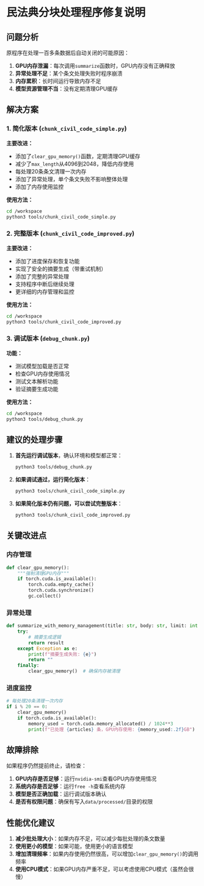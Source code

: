 # 民法典分块处理程序修复说明

## 问题分析

原程序在处理一百多条数据后自动关闭的可能原因：

1. **GPU内存泄漏**：每次调用`summarize`函数时，GPU内存没有正确释放
2. **异常处理不足**：某个条文处理失败时程序崩溃
3. **内存累积**：长时间运行导致内存不足
4. **模型资源管理不当**：没有定期清理GPU缓存

## 解决方案

### 1. 简化版本 (`chunk_civil_code_simple.py`)

**主要改进：**
- 添加了`clear_gpu_memory()`函数，定期清理GPU缓存
- 减少了`max_length`从4096到2048，降低内存使用
- 每处理20条条文清理一次内存
- 添加了异常处理，单个条文失败不影响整体处理
- 添加了内存使用监控

**使用方法：**
```bash
cd /workspace
python3 tools/chunk_civil_code_simple.py
```

### 2. 完整版本 (`chunk_civil_code_improved.py`)

**主要改进：**
- 添加了进度保存和恢复功能
- 实现了安全的摘要生成（带重试机制）
- 添加了完整的异常处理
- 支持程序中断后继续处理
- 更详细的内存管理和监控

**使用方法：**
```bash
cd /workspace
python3 tools/chunk_civil_code_improved.py
```

### 3. 调试版本 (`debug_chunk.py`)

**功能：**
- 测试模型加载是否正常
- 检查GPU内存使用情况
- 测试文本解析功能
- 验证摘要生成功能

**使用方法：**
```bash
cd /workspace
python3 tools/debug_chunk.py
```

## 建议的处理步骤

1. **首先运行调试版本**，确认环境和模型都正常：
   ```bash
   python3 tools/debug_chunk.py
   ```

2. **如果调试通过，运行简化版本**：
   ```bash
   python3 tools/chunk_civil_code_simple.py
   ```

3. **如果简化版本仍有问题，可以尝试完整版本**：
   ```bash
   python3 tools/chunk_civil_code_improved.py
   ```

## 关键改进点

### 内存管理
```python
def clear_gpu_memory():
    """强制清理GPU内存"""
    if torch.cuda.is_available():
        torch.cuda.empty_cache()
        torch.cuda.synchronize()
        gc.collect()
```

### 异常处理
```python
def summarize_with_memory_management(title: str, body: str, limit: int = 80) -> str:
    try:
        # 摘要生成逻辑
        return result
    except Exception as e:
        print(f"摘要生成失败: {e}")
        return ""
    finally:
        clear_gpu_memory()  # 确保内存被清理
```

### 进度监控
```python
# 每处理20条清理一次内存
if i % 20 == 0:
    clear_gpu_memory()
    if torch.cuda.is_available():
        memory_used = torch.cuda.memory_allocated() / 1024**3
        print(f"已处理 {articles} 条，GPU内存使用: {memory_used:.2f}GB")
```

## 故障排除

如果程序仍然提前终止，请检查：

1. **GPU内存是否足够**：运行`nvidia-smi`查看GPU内存使用情况
2. **系统内存是否足够**：运行`free -h`查看系统内存
3. **模型是否正确加载**：运行调试版本确认
4. **是否有权限问题**：确保有写入`data/processed/`目录的权限

## 性能优化建议

1. **减少批处理大小**：如果内存不足，可以减少每批处理的条文数量
2. **使用更小的模型**：如果可能，使用更小的语言模型
3. **增加清理频率**：如果内存使用仍然很高，可以增加`clear_gpu_memory()`的调用频率
4. **使用CPU模式**：如果GPU内存严重不足，可以考虑使用CPU模式（虽然会很慢）
